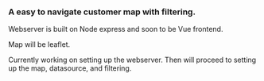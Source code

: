 ### A easy to navigate customer map with filtering.

Webserver is built on Node express and soon to be Vue frontend.

Map will be leaflet.

Currently working on setting up the webserver. Then will proceed to setting up the map, datasource, and filtering.


